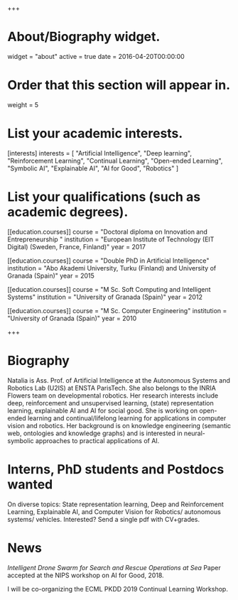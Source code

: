 +++
# About/Biography widget.
widget = "about"
active = true
date = 2016-04-20T00:00:00

# Order that this section will appear in.
weight = 5

# List your academic interests.
[interests]
  interests = [
    "Artificial Intelligence",
    "Deep learning",
    "Reinforcement Learning",
    "Continual Learning",
    "Open-ended Learning",
    "Symbolic AI",
    "Explainable AI",
    "AI for Good",
    "Robotics"
  ]

# List your qualifications (such as academic degrees).
[[education.courses]]
  course = "Doctoral diploma on Innovation and Entrepreneurship "
  institution = "European Institute of Technology (EIT Digital) (Sweden, France, Finland)"
  year = 2017

[[education.courses]]
  course = "Double PhD in Artificial Intelligence"
  institution = "Abo Akademi University, Turku (Finland) and University of Granada (Spain)"
  year = 2015

[[education.courses]]
  course = "M Sc. Soft Computing and Intelligent Systems"
  institution = "University of Granada (Spain)"
  year = 2012

[[education.courses]]
  course = "M Sc. Computer Engineering"
  institution = "University of Granada (Spain)"
  year = 2010
 
+++

# Biography

Natalia is Ass. Prof. of Artificial Intelligence at the Autonomous Systems and Robotics Lab (U2IS) at ENSTA ParisTech. She also belongs to the INRIA Flowers team on developmental robotics. Her research interests include deep, reinforcement and unsupervised learning, (state) representation learning, explainable AI and AI for social good. She is working on open-ended learning and continual/lifelong learning for applications in computer vision and robotics. Her background is on knowledge engineering (semantic web, ontologies and knowledge graphs) and is interested in neural-symbolic approaches to practical applications of AI. 

# Interns, PhD students and Postdocs wanted
On diverse topics: State representation learning, Deep and Reinforcement Learning, Explainable AI, and Computer Vision for Robotics/ autonomous systems/ vehicles. Interested? Send a single pdf with CV+grades.


# News

*Intelligent Drone Swarm for Search and Rescue Operations at Sea* Paper accepted at the NIPS workshop on AI for Good, 2018.

I will be co-organizing the ECML PKDD 2019 Continual Learning Workshop.


